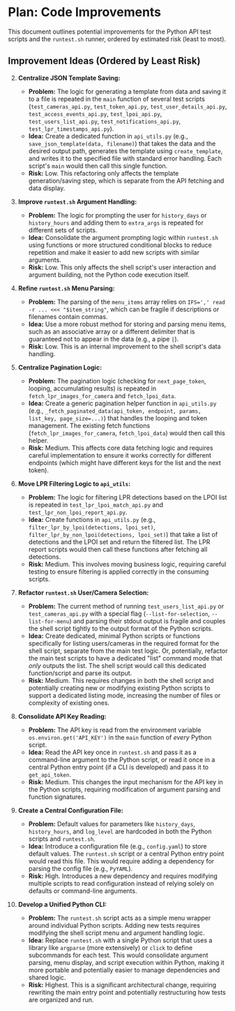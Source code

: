 # Plan: Code Improvements

This document outlines potential improvements for the Python API test scripts and the `runtest.sh` runner, ordered by estimated risk (least to most).

## Improvement Ideas (Ordered by Least Risk)

2.  **Centralize JSON Template Saving:**
    *   **Problem:** The logic for generating a template from data and saving it to a file is repeated in the `main` function of several test scripts (`test_cameras_api.py`, `test_token_api.py`, `test_user_details_api.py`, `test_access_events_api.py`, `test_lpoi_api.py`, `test_users_list_api.py`, `test_notifications_api.py`, `test_lpr_timestamps_api.py`).
    *   **Idea:** Create a dedicated function in `api_utils.py` (e.g., `save_json_template(data, filename)`) that takes the data and the desired output path, generates the template using `create_template`, and writes it to the specified file with standard error handling. Each script's `main` would then call this single function.
    *   **Risk:** Low. This refactoring only affects the template generation/saving step, which is separate from the API fetching and data display.

3.  **Improve `runtest.sh` Argument Handling:**
    *   **Problem:** The logic for prompting the user for `history_days` or `history_hours` and adding them to `extra_args` is repeated for different sets of scripts.
    *   **Idea:** Consolidate the argument prompting logic within `runtest.sh` using functions or more structured conditional blocks to reduce repetition and make it easier to add new scripts with similar arguments.
    *   **Risk:** Low. This only affects the shell script's user interaction and argument building, not the Python code execution itself.

4.  **Refine `runtest.sh` Menu Parsing:**
    *   **Problem:** The parsing of the `menu_items` array relies on `IFS=',' read -r ... <<< "$item_string"`, which can be fragile if descriptions or filenames contain commas.
    *   **Idea:** Use a more robust method for storing and parsing menu items, such as an associative array or a different delimiter that is guaranteed not to appear in the data (e.g., a pipe `|`).
    *   **Risk:** Low. This is an internal improvement to the shell script's data handling.

5.  **Centralize Pagination Logic:**
    *   **Problem:** The pagination logic (checking for `next_page_token`, looping, accumulating results) is repeated in `fetch_lpr_images_for_camera` and `fetch_lpoi_data`.
    *   **Idea:** Create a generic pagination helper function in `api_utils.py` (e.g., `_fetch_paginated_data(api_token, endpoint, params, list_key, page_size=...)`) that handles the looping and token management. The existing fetch functions (`fetch_lpr_images_for_camera`, `fetch_lpoi_data`) would then call this helper.
    *   **Risk:** Medium. This affects core data fetching logic and requires careful implementation to ensure it works correctly for different endpoints (which might have different keys for the list and the next token).

6.  **Move LPR Filtering Logic to `api_utils`:**
    *   **Problem:** The logic for filtering LPR detections based on the LPOI list is repeated in `test_lpr_lpoi_match_api.py` and `test_lpr_non_lpoi_report_api.py`.
    *   **Idea:** Create functions in `api_utils.py` (e.g., `filter_lpr_by_lpoi(detections, lpoi_set)`, `filter_lpr_by_non_lpoi(detections, lpoi_set)`) that take a list of detections and the LPOI set and return the filtered list. The LPR report scripts would then call these functions after fetching all detections.
    *   **Risk:** Medium. This involves moving business logic, requiring careful testing to ensure filtering is applied correctly in the consuming scripts.

7.  **Refactor `runtest.sh` User/Camera Selection:**
    *   **Problem:** The current method of running `test_users_list_api.py` or `test_cameras_api.py` with a special flag (`--list-for-selection`, `--list-for-menu`) and parsing their stdout output is fragile and couples the shell script tightly to the output format of the Python scripts.
    *   **Idea:** Create dedicated, minimal Python scripts or functions specifically for listing users/cameras in the required format for the shell script, separate from the main test logic. Or, potentially, refactor the main test scripts to have a dedicated "list" command mode that *only* outputs the list. The shell script would call this dedicated function/script and parse its output.
    *   **Risk:** Medium. This requires changes in both the shell script and potentially creating new or modifying existing Python scripts to support a dedicated listing mode, increasing the number of files or complexity of existing ones.

8.  **Consolidate API Key Reading:**
    *   **Problem:** The API key is read from the environment variable `os.environ.get('API_KEY')` in the `main` function of *every* Python script.
    *   **Idea:** Read the API key once in `runtest.sh` and pass it as a command-line argument to the Python script, or read it once in a central Python entry point (if a CLI is developed) and pass it to `get_api_token`.
    *   **Risk:** Medium. This changes the input mechanism for the API key in the Python scripts, requiring modification of argument parsing and function signatures.

9.  **Create a Central Configuration File:**
    *   **Problem:** Default values for parameters like `history_days`, `history_hours`, and `log_level` are hardcoded in both the Python scripts and `runtest.sh`.
    *   **Idea:** Introduce a configuration file (e.g., `config.yaml`) to store default values. The `runtest.sh` script or a central Python entry point would read this file. This would require adding a dependency for parsing the config file (e.g., `PyYAML`).
    *   **Risk:** High. Introduces a new dependency and requires modifying multiple scripts to read configuration instead of relying solely on defaults or command-line arguments.

10. **Develop a Unified Python CLI:**
    *   **Problem:** The `runtest.sh` script acts as a simple menu wrapper around individual Python scripts. Adding new tests requires modifying the shell script menu and argument handling logic.
    *   **Idea:** Replace `runtest.sh` with a single Python script that uses a library like `argparse` (more extensively) or `click` to define subcommands for each test. This would consolidate argument parsing, menu display, and script execution within Python, making it more portable and potentially easier to manage dependencies and shared logic.
    *   **Risk:** Highest. This is a significant architectural change, requiring rewriting the main entry point and potentially restructuring how tests are organized and run.
